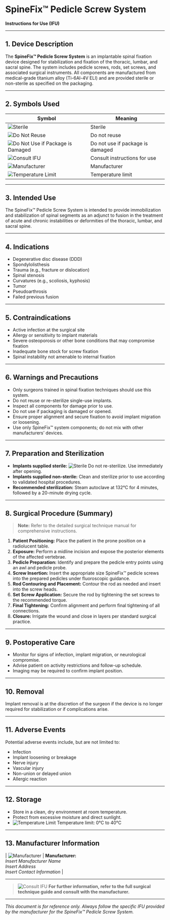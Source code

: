 # SpineFix™ Pedicle Screw System  
**Instructions for Use (IFU)**

---

## 1. Device Description

The **SpineFix™ Pedicle Screw System** is an implantable spinal fixation device designed for stabilization and fixation of the thoracic, lumbar, and sacral spine. The system includes pedicle screws, rods, set screws, and associated surgical instruments. All components are manufactured from medical-grade titanium alloy (Ti-6Al-4V ELI) and are provided sterile or non-sterile as specified on the packaging.

---

## 2. Symbols Used

| Symbol | Meaning                        |
|--------|--------------------------------|
| ![Sterile](https://img.icons8.com/ios-filled/24/000000/sterilization.png) | Sterile |
| ![Do Not Reuse](https://img.icons8.com/ios-filled/24/000000/do-not-reuse.png) | Do not reuse |
| ![Do Not Use if Package is Damaged](https://img.icons8.com/ios-filled/24/000000/broken-package.png) | Do not use if package is damaged |
| ![Consult IFU](https://img.icons8.com/ios-filled/24/000000/information.png) | Consult instructions for use |
| ![Manufacturer](https://img.icons8.com/ios-filled/24/000000/factory.png) | Manufacturer |
| ![Temperature Limit](https://img.icons8.com/ios-filled/24/000000/temperature.png) | Temperature limit |

---

## 3. Intended Use

The SpineFix™ Pedicle Screw System is intended to provide immobilization and stabilization of spinal segments as an adjunct to fusion in the treatment of acute and chronic instabilities or deformities of the thoracic, lumbar, and sacral spine.

---

## 4. Indications

- Degenerative disc disease (DDD)
- Spondylolisthesis
- Trauma (e.g., fracture or dislocation)
- Spinal stenosis
- Curvatures (e.g., scoliosis, kyphosis)
- Tumor
- Pseudoarthrosis
- Failed previous fusion

---

## 5. Contraindications

- Active infection at the surgical site
- Allergy or sensitivity to implant materials
- Severe osteoporosis or other bone conditions that may compromise fixation
- Inadequate bone stock for screw fixation
- Spinal instability not amenable to internal fixation

---

## 6. Warnings and Precautions

- Only surgeons trained in spinal fixation techniques should use this system.
- Do not reuse or re-sterilize single-use implants.
- Inspect all components for damage prior to use.
- Do not use if packaging is damaged or opened.
- Ensure proper alignment and secure fixation to avoid implant migration or loosening.
- Use only SpineFix™ system components; do not mix with other manufacturers’ devices.

---

## 7. Preparation and Sterilization

- **Implants supplied sterile:** ![Sterile](https://img.icons8.com/ios-filled/24/000000/sterilization.png) Do not re-sterilize. Use immediately after opening.
- **Implants supplied non-sterile:** Clean and sterilize prior to use according to validated hospital procedures.  
- **Recommended sterilization:** Steam autoclave at 132°C for 4 minutes, followed by a 20-minute drying cycle.

---

## 8. Surgical Procedure (Summary)

> **Note:** Refer to the detailed surgical technique manual for comprehensive instructions.

1. **Patient Positioning:** Place the patient in the prone position on a radiolucent table.
2. **Exposure:** Perform a midline incision and expose the posterior elements of the affected vertebrae.
3. **Pedicle Preparation:** Identify and prepare the pedicle entry points using an awl and pedicle probe.
4. **Screw Insertion:** Insert the appropriate size SpineFix™ pedicle screws into the prepared pedicles under fluoroscopic guidance.
5. **Rod Contouring and Placement:** Contour the rod as needed and insert into the screw heads.
6. **Set Screw Application:** Secure the rod by tightening the set screws to the recommended torque.
7. **Final Tightening:** Confirm alignment and perform final tightening of all connections.
8. **Closure:** Irrigate the wound and close in layers per standard surgical practice.

---

## 9. Postoperative Care

- Monitor for signs of infection, implant migration, or neurological compromise.
- Advise patient on activity restrictions and follow-up schedule.
- Imaging may be required to confirm implant position.

---

## 10. Removal

Implant removal is at the discretion of the surgeon if the device is no longer required for stabilization or if complications arise.

---

## 11. Adverse Events

Potential adverse events include, but are not limited to:

- Infection
- Implant loosening or breakage
- Nerve injury
- Vascular injury
- Non-union or delayed union
- Allergic reaction

---

## 12. Storage

- Store in a clean, dry environment at room temperature.
- Protect from excessive moisture and direct sunlight.
- ![Temperature Limit](https://img.icons8.com/ios-filled/24/000000/temperature.png) Temperature limit: 0°C to 40°C

---

## 13. Manufacturer Information

| ![Manufacturer](https://img.icons8.com/ios-filled/24/000000/factory.png) | **Manufacturer:**<br>*Insert Manufacturer Name*<br>*Insert Address*<br>*Insert Contact Information* |

---

> ![Consult IFU](https://img.icons8.com/ios-filled/24/000000/information.png) **For further information, refer to the full surgical technique guide and consult with the manufacturer.**

---

*This document is for reference only. Always follow the specific IFU provided by the manufacturer for the SpineFix™ Pedicle Screw System.*
